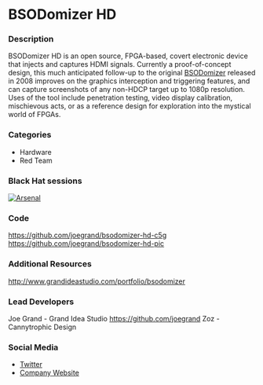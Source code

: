 # BSODomizer HD

### Description
BSODomizer HD is an open source, FPGA-based, covert electronic device that injects and captures HDMI signals. Currently a proof-of-concept design, this much anticipated follow-up to the original [BSODomizer](http://www.grandideastudio.com/portfolio/bsodomizer) released in 2008 improves on the graphics interception and triggering features, and can capture screenshots of any non-HDCP target up to 1080p resolution. Uses of the tool include penetration testing, video display calibration, mischievous acts, or as a reference design for exploration into the mystical world of FPGAs.

### Categories
* Hardware
* Red Team

### Black Hat sessions
[![Arsenal](https://rawgit.com/toolswatch/badges/master/arsenal/usa/2016.svg)](https://www.toolswatch.org/2016/06/the-black-hat-arsenal-usa-2016-remarkable-line-up/)

### Code
https://github.com/joegrand/bsodomizer-hd-c5g
https://github.com/joegrand/bsodomizer-hd-pic

### Additional Resources 
http://www.grandideastudio.com/portfolio/bsodomizer

### Lead Developers
 Joe Grand - Grand Idea Studio https://github.com/joegrand
 Zoz - Cannytrophic Design
 
### Social Media 
* [Twitter](https://twitter.com/joegrand)
* [Company Website](https://www.grandideastudio.com) 
